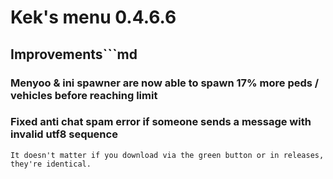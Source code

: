 # **Kek's menu 0.4.6.6**

## **Improvements**```md
### Menyoo & ini spawner are now able to spawn 17% more peds / vehicles before reaching limit
### Fixed anti chat spam error if someone sends a message with invalid utf8 sequence
```
It doesn't matter if you download via the green button or in releases, they're identical.